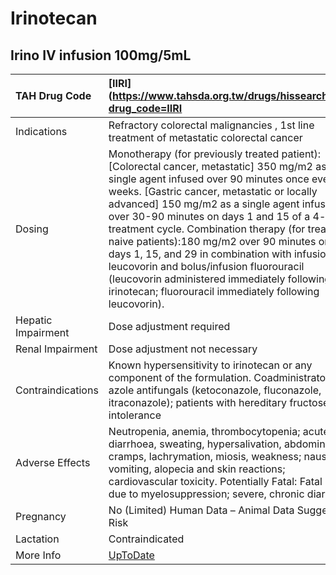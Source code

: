 # Irinotecan

## Irino IV infusion 100mg/5mL

| TAH Drug Code      | [IIRI](https://www.tahsda.org.tw/drugs/hissearch.php?drug_code=IIRI                                                                                                                                                                                                                                                                                                                                                                                                                                                                                                                                 |
|:-------------------|:----------------------------------------------------------------------------------------------------------------------------------------------------------------------------------------------------------------------------------------------------------------------------------------------------------------------------------------------------------------------------------------------------------------------------------------------------------------------------------------------------------------------------------------------------------------------------------------------------|
| Indications        | Refractory colorectal malignancies , 1st line treatment of metastatic colorectal cancer                                                                                                                                                                                                                                                                                                                                                                                                                                                                                                             |
| Dosing             | Monotherapy (for previously treated patient): [Colorectal cancer, metastatic] 350 mg/m2 as a single agent infused over 90 minutes once every 3 weeks. [Gastric cancer, metastatic or locally advanced] 150 mg/m2 as a single agent infused over 30-90 minutes on days 1 and 15 of a 4-week treatment cycle. Combination therapy (for treatment naive patients):180 mg/m2 over 90 minutes on days 1, 15, and 29 in combination with infusional leucovorin and bolus/infusion fluorouracil (leucovorin administered immediately following irinotecan; fluorouracil immediately following leucovorin). |
| Hepatic Impairment | Dose adjustment required                                                                                                                                                                                                                                                                                                                                                                                                                                                                                                                                                                            |
| Renal Impairment   | Dose adjustment not necessary                                                                                                                                                                                                                                                                                                                                                                                                                                                                                                                                                                       |
| Contraindications  | Known hypersensitivity to irinotecan or any component of the formulation. Coadministraton with azole antifungals (ketoconazole, fluconazole, itraconazole); patients with hereditary fructose intolerance                                                                                                                                                                                                                                                                                                                                                                                           |
| Adverse Effects    | Neutropenia, anemia, thrombocytopenia; acute diarrhoea, sweating, hypersalivation, abdominal cramps, lachrymation, miosis, weakness; nausea, vomiting, alopecia and skin reactions; cardiovascular toxicity. Potentially Fatal: Fatal sepsis due to myelosuppression; severe, chronic diarrhoea                                                                                                                                                                                                                                                                                                     |
| Pregnancy          | No (Limited) Human Data – Animal Data Suggest Risk                                                                                                                                                                                                                                                                                                                                                                                                                                                                                                                                                  |
| Lactation          | Contraindicated                                                                                                                                                                                                                                                                                                                                                                                                                                                                                                                                                                                     |
| More Info          | [UpToDate](https://www.uptodate.com/contents/irinotecan-drug-information)                                                                                                                                                                                                                                                                                                                                                                                                                                                                                                                           |

